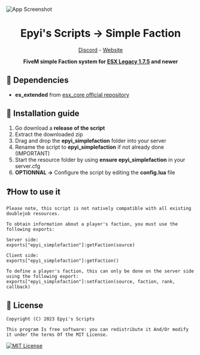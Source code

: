 ![App Screenshot](https://i.imgur.com/BraGzin.png)

<h1 align='center'>Epyi's Scripts → Simple Faction</a></h1>
<p align='center'><a href='https://discord.gg/VyRPheG6Es'>Discord</a> - <a href='#'>Website</a></b></h5>

<p align='center'><b>FiveM simple Faction system for <a href="https://github.com/esx-framework/esx_core">ESX Legacy 1.7.5</a> and newer</b></p>

## 💾 Dependencies
- **es_extended** from <a href="https://github.com/esx-framework/esx_core">esx_core official repository</a>
## 🔧 Installation guide
1. Go download a **release of the script**
2. Extract the downloaded zip
3. Drag and drop the **epyi_simplefaction** folder into your server
4. Rename the script to **epyi_simplefaction** if not already done (IMPORTANT)
4. Start the resource folder by using **ensure epyi_simplefaction** in your server.cfg
5. **OPTIONNAL →** Configure the script by editing the **config.lua** file
## ❓How to use it
    Please note, this script is not natively compatible with all existing doublejob resources.

    To obtain information about a player's faction, you must use the following exports:

    Server side:
    exports["epyi_simplefaction"]:getFaction(source)

    Client side:
    exports["epyi_simplefaction"]:getFaction()

    To define a player's faction, this can only be done on the server side using the following export:
    exports["epyi_simplefaction"]:setFaction(source, faction, rank, callback)
## 📜 License
    Copyright (C) 2023 Epyi's Scripts

    This program Is free software: you can redistribute it And/Or modify it under the terms Of the MIT License.
[![MIT License](https://img.shields.io/badge/License-MIT-green.svg)](https://github.com/epyis-scripts/epyi_administration/blob/main/LICENSE)
